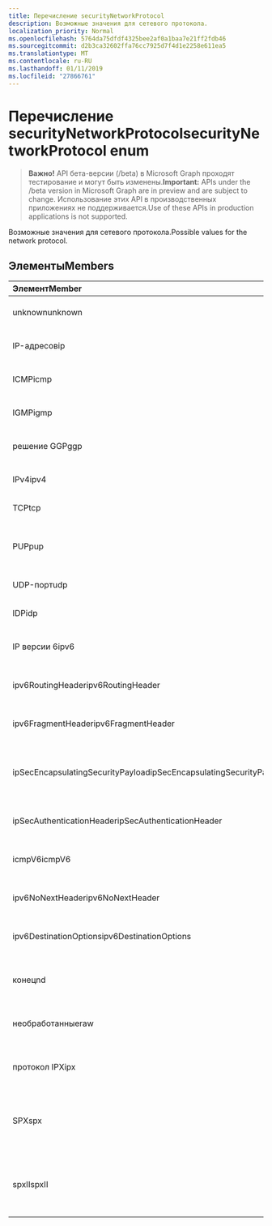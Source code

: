 ```yaml
---
title: Перечисление securityNetworkProtocol
description: Возможные значения для сетевого протокола.
localization_priority: Normal
ms.openlocfilehash: 5764da75dfdf4325bee2af0a1baa7e21ff2fdb46
ms.sourcegitcommit: d2b3ca32602ffa76cc7925d7f4d1e2258e611ea5
ms.translationtype: MT
ms.contentlocale: ru-RU
ms.lasthandoff: 01/11/2019
ms.locfileid: "27866761"
---
```

# <a name="securitynetworkprotocol-enum"></a><span data-ttu-id="85194-103">Перечисление securityNetworkProtocol</span><span class="sxs-lookup"><span data-stu-id="85194-103">securityNetworkProtocol enum</span></span>

> <span data-ttu-id="85194-104">**Важно!** API бета-версии (/beta) в Microsoft Graph проходят тестирование и могут быть изменены.</span><span class="sxs-lookup"><span data-stu-id="85194-104">**Important:** APIs under the /beta version in Microsoft Graph are in preview and are subject to change.</span></span> <span data-ttu-id="85194-105">Использование этих API в производственных приложениях не поддерживается.</span><span class="sxs-lookup"><span data-stu-id="85194-105">Use of these APIs in production applications is not supported.</span></span>

<span data-ttu-id="85194-106">Возможные значения для сетевого протокола.</span><span class="sxs-lookup"><span data-stu-id="85194-106">Possible values for the network protocol.</span></span>

## <a name="members"></a><span data-ttu-id="85194-107">Элементы</span><span class="sxs-lookup"><span data-stu-id="85194-107">Members</span></span>

|<span data-ttu-id="85194-108">Элемент</span><span class="sxs-lookup"><span data-stu-id="85194-108">Member</span></span>|<span data-ttu-id="85194-109">Значение</span><span class="sxs-lookup"><span data-stu-id="85194-109">Value</span></span>|<span data-ttu-id="85194-110">Описание</span><span class="sxs-lookup"><span data-stu-id="85194-110">Description</span></span>|
|:---|:---|:---|
|<span data-ttu-id="85194-111">unknown</span><span class="sxs-lookup"><span data-stu-id="85194-111">unknown</span></span>|<span data-ttu-id="85194-112">–1</span><span class="sxs-lookup"><span data-stu-id="85194-112">-1</span></span>|<span data-ttu-id="85194-113">Неизвестный протокол.</span><span class="sxs-lookup"><span data-stu-id="85194-113">Unknown protocol.</span></span>|
|<span data-ttu-id="85194-114">IP-адресов</span><span class="sxs-lookup"><span data-stu-id="85194-114">ip</span></span>|<span data-ttu-id="85194-115">0</span><span class="sxs-lookup"><span data-stu-id="85194-115">0</span></span>|<span data-ttu-id="85194-116">Протокол Интернета.</span><span class="sxs-lookup"><span data-stu-id="85194-116">Internet Protocol.</span></span>|
|<span data-ttu-id="85194-117">ICMP</span><span class="sxs-lookup"><span data-stu-id="85194-117">icmp</span></span>|<span data-ttu-id="85194-118">1</span><span class="sxs-lookup"><span data-stu-id="85194-118">1</span></span>| <span data-ttu-id="85194-119">Протокол ICMP.</span><span class="sxs-lookup"><span data-stu-id="85194-119">Internet Control Message Protocol.</span></span>|
|<span data-ttu-id="85194-120">IGMP</span><span class="sxs-lookup"><span data-stu-id="85194-120">igmp</span></span>|<span data-ttu-id="85194-121">2</span><span class="sxs-lookup"><span data-stu-id="85194-121">2</span></span>| <span data-ttu-id="85194-122">Протокол IGMP.</span><span class="sxs-lookup"><span data-stu-id="85194-122">Internet Group Management Protocol.</span></span>|
|<span data-ttu-id="85194-123">решение GGP</span><span class="sxs-lookup"><span data-stu-id="85194-123">ggp</span></span>|<span data-ttu-id="85194-124">3</span><span class="sxs-lookup"><span data-stu-id="85194-124">3</span></span>| <span data-ttu-id="85194-125">Протокол шлюз-шлюз.</span><span class="sxs-lookup"><span data-stu-id="85194-125">Gateway To Gateway Protocol.</span></span>|
|<span data-ttu-id="85194-126">IPv4</span><span class="sxs-lookup"><span data-stu-id="85194-126">ipv4</span></span>|<span data-ttu-id="85194-127">4</span><span class="sxs-lookup"><span data-stu-id="85194-127">4</span></span>| <span data-ttu-id="85194-128">Протокол IP версии 4.</span><span class="sxs-lookup"><span data-stu-id="85194-128">Internet Protocol version 4.</span></span>|
|<span data-ttu-id="85194-129">TCP</span><span class="sxs-lookup"><span data-stu-id="85194-129">tcp</span></span>|<span data-ttu-id="85194-130">6</span><span class="sxs-lookup"><span data-stu-id="85194-130">6</span></span>| <span data-ttu-id="85194-131">Протокол.</span><span class="sxs-lookup"><span data-stu-id="85194-131">Transmission Control Protocol.</span></span>|
|<span data-ttu-id="85194-132">PUP</span><span class="sxs-lookup"><span data-stu-id="85194-132">pup</span></span>|<span data-ttu-id="85194-133">12</span><span class="sxs-lookup"><span data-stu-id="85194-133">12</span></span>| <span data-ttu-id="85194-134">Протокол универсальные пакетов PARC.</span><span class="sxs-lookup"><span data-stu-id="85194-134">PARC Universal Packet Protocol.</span></span>|
|<span data-ttu-id="85194-135">UDP-порт</span><span class="sxs-lookup"><span data-stu-id="85194-135">udp</span></span>|<span data-ttu-id="85194-136">17</span><span class="sxs-lookup"><span data-stu-id="85194-136">17</span></span>| <span data-ttu-id="85194-137">Протокол.</span><span class="sxs-lookup"><span data-stu-id="85194-137">User Datagram Protocol.</span></span>|
|<span data-ttu-id="85194-138">IDP</span><span class="sxs-lookup"><span data-stu-id="85194-138">idp</span></span>|<span data-ttu-id="85194-139">22</span><span class="sxs-lookup"><span data-stu-id="85194-139">22</span></span>| <span data-ttu-id="85194-140">Протокол Интернета.</span><span class="sxs-lookup"><span data-stu-id="85194-140">Internet Datagram Protocol.</span></span>|
|<span data-ttu-id="85194-141">IP версии 6</span><span class="sxs-lookup"><span data-stu-id="85194-141">ipv6</span></span>|<span data-ttu-id="85194-142">41</span><span class="sxs-lookup"><span data-stu-id="85194-142">41</span></span>| <span data-ttu-id="85194-143">Протокол IP версии 6 (ipv6).</span><span class="sxs-lookup"><span data-stu-id="85194-143">Internet Protocol version 6 (ipv6).</span></span>|
|<span data-ttu-id="85194-144">ipv6RoutingHeader</span><span class="sxs-lookup"><span data-stu-id="85194-144">ipv6RoutingHeader</span></span>|<span data-ttu-id="85194-145">43</span><span class="sxs-lookup"><span data-stu-id="85194-145">43</span></span>| <span data-ttu-id="85194-146">Заголовок маршрутизации IPv6.</span><span class="sxs-lookup"><span data-stu-id="85194-146">ipv6 Routing header.</span></span>|
|<span data-ttu-id="85194-147">ipv6FragmentHeader</span><span class="sxs-lookup"><span data-stu-id="85194-147">ipv6FragmentHeader</span></span>|<span data-ttu-id="85194-148">44</span><span class="sxs-lookup"><span data-stu-id="85194-148">44</span></span>| <span data-ttu-id="85194-149">Заголовок IPv6 фрагмент кода.</span><span class="sxs-lookup"><span data-stu-id="85194-149">ipv6 Fragment header.</span></span>|
|<span data-ttu-id="85194-150">ipSecEncapsulatingSecurityPayload</span><span class="sxs-lookup"><span data-stu-id="85194-150">ipSecEncapsulatingSecurityPayload</span></span>|<span data-ttu-id="85194-151">50</span><span class="sxs-lookup"><span data-stu-id="85194-151">50</span></span>| <span data-ttu-id="85194-152">Инкапсуляция полезных данных безопасности заголовка IPv6.</span><span class="sxs-lookup"><span data-stu-id="85194-152">ipv6 Encapsulating Security Payload header.</span></span>|
|<span data-ttu-id="85194-153">ipSecAuthenticationHeader</span><span class="sxs-lookup"><span data-stu-id="85194-153">ipSecAuthenticationHeader</span></span>|<span data-ttu-id="85194-154">51</span><span class="sxs-lookup"><span data-stu-id="85194-154">51</span></span>| <span data-ttu-id="85194-155">Заголовок проверки подлинности IPv6.</span><span class="sxs-lookup"><span data-stu-id="85194-155">ipv6 Authentication header.</span></span>|
|<span data-ttu-id="85194-156">icmpV6</span><span class="sxs-lookup"><span data-stu-id="85194-156">icmpV6</span></span>|<span data-ttu-id="85194-157">58</span><span class="sxs-lookup"><span data-stu-id="85194-157">58</span></span>| <span data-ttu-id="85194-158">Протокол ICMP для ipv6.</span><span class="sxs-lookup"><span data-stu-id="85194-158">Internet Control Message Protocol for ipv6.</span></span>|
|<span data-ttu-id="85194-159">ipv6NoNextHeader</span><span class="sxs-lookup"><span data-stu-id="85194-159">ipv6NoNextHeader</span></span>|<span data-ttu-id="85194-160">59</span><span class="sxs-lookup"><span data-stu-id="85194-160">59</span></span>| <span data-ttu-id="85194-161">IPv6 не следующий заголовок.</span><span class="sxs-lookup"><span data-stu-id="85194-161">ipv6 No next header.</span></span>|
|<span data-ttu-id="85194-162">ipv6DestinationOptions</span><span class="sxs-lookup"><span data-stu-id="85194-162">ipv6DestinationOptions</span></span>|<span data-ttu-id="85194-163">60</span><span class="sxs-lookup"><span data-stu-id="85194-163">60</span></span>| <span data-ttu-id="85194-164">Параметры места назначения заголовка IPv6.</span><span class="sxs-lookup"><span data-stu-id="85194-164">ipv6 Destination Options header.</span></span>|
|<span data-ttu-id="85194-165">конец</span><span class="sxs-lookup"><span data-stu-id="85194-165">nd</span></span>|<span data-ttu-id="85194-166">77</span><span class="sxs-lookup"><span data-stu-id="85194-166">77</span></span>| <span data-ttu-id="85194-167">NET протокол диска (неофициальный).</span><span class="sxs-lookup"><span data-stu-id="85194-167">Net Disk Protocol (unofficial).</span></span>|
|<span data-ttu-id="85194-168">необработанные</span><span class="sxs-lookup"><span data-stu-id="85194-168">raw</span></span>|<span data-ttu-id="85194-169">255</span><span class="sxs-lookup"><span data-stu-id="85194-169">255</span></span>| <span data-ttu-id="85194-170">Необработанные пакетов протокола IP-адресов.</span><span class="sxs-lookup"><span data-stu-id="85194-170">Raw IP packet protocol.</span></span>|
|<span data-ttu-id="85194-171">протокол IPX</span><span class="sxs-lookup"><span data-stu-id="85194-171">ipx</span></span>|<span data-ttu-id="85194-172">1000</span><span class="sxs-lookup"><span data-stu-id="85194-172">1000</span></span>| <span data-ttu-id="85194-173">Протокол Exchange пакетов.</span><span class="sxs-lookup"><span data-stu-id="85194-173">Internet Packet Exchange Protocol.</span></span>|
|<span data-ttu-id="85194-174">SPX</span><span class="sxs-lookup"><span data-stu-id="85194-174">spx</span></span>|<span data-ttu-id="85194-175">1256</span><span class="sxs-lookup"><span data-stu-id="85194-175">1256</span></span>| <span data-ttu-id="85194-176">Протокол виртуализированный пакет Exchange.</span><span class="sxs-lookup"><span data-stu-id="85194-176">Sequenced Packet Exchange protocol.</span></span>|
|<span data-ttu-id="85194-177">spxII</span><span class="sxs-lookup"><span data-stu-id="85194-177">spxII</span></span>|<span data-ttu-id="85194-178">1257</span><span class="sxs-lookup"><span data-stu-id="85194-178">1257</span></span>| <span data-ttu-id="85194-179">Виртуализированный пакет Exchange версии 2 протокола.</span><span class="sxs-lookup"><span data-stu-id="85194-179">Sequenced Packet Exchange version 2 protocol.</span></span>|
